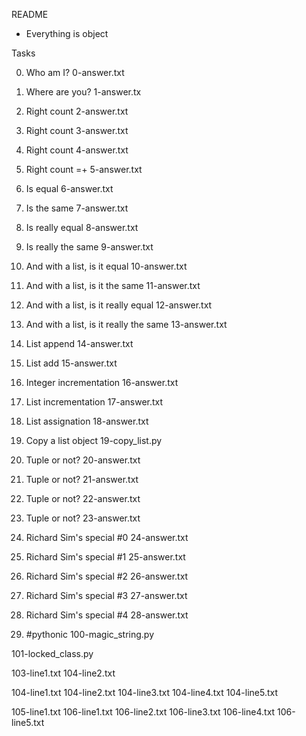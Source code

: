 README
 - Everything is object


Tasks

0. Who am I?
0-answer.txt

1. Where are you?
1-answer.tx

2. Right count
2-answer.txt

3. Right count 
3-answer.txt

4. Right count 
4-answer.txt

5. Right count =+
5-answer.txt

6. Is equal
6-answer.txt

7. Is the same
7-answer.txt

8. Is really equal
8-answer.txt

9. Is really the same
9-answer.txt

10. And with a list, is it equal
10-answer.txt

11. And with a list, is it the same
11-answer.txt

12. And with a list, is it really equal
12-answer.txt

13. And with a list, is it really the same
13-answer.txt

14. List append
14-answer.txt

15. List add
15-answer.txt

16. Integer incrementation
16-answer.txt

17. List incrementation
17-answer.txt

18. List assignation
18-answer.txt

19. Copy a list object
19-copy_list.py

20. Tuple or not?
20-answer.txt

21. Tuple or not?
21-answer.txt

22. Tuple or not?
22-answer.txt

23. Tuple or not?
23-answer.txt

24. Richard Sim's special #0
24-answer.txt

25. Richard Sim's special #1
25-answer.txt

26. Richard Sim's special #2
26-answer.txt

27. Richard Sim's special #3
27-answer.txt

28. Richard Sim's special #4
28-answer.txt

29. #pythonic
100-magic_string.py

101-locked_class.py

103-line1.txt
104-line2.txt

104-line1.txt
104-line2.txt
104-line3.txt
104-line4.txt
104-line5.txt

105-line1.txt
106-line1.txt
106-line2.txt
106-line3.txt
106-line4.txt
106-line5.txt

